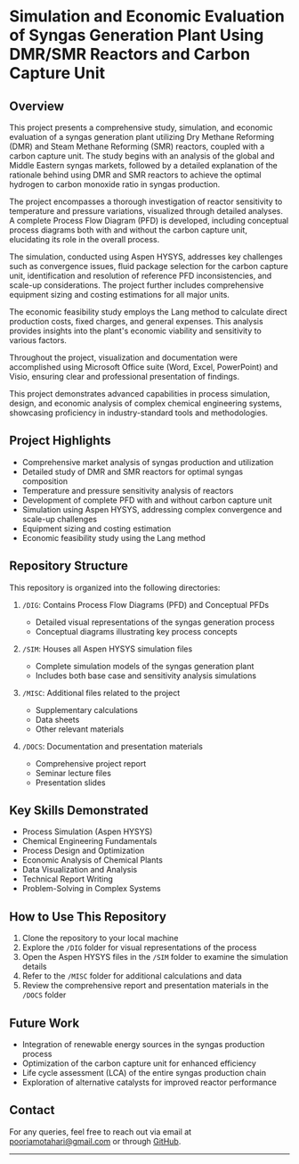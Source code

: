 # Simulation and Economic Evaluation of Syngas Generation Plant Using DMR/SMR Reactors and Carbon Capture Unit

## Overview

This project presents a comprehensive study, simulation, and economic evaluation of a syngas generation plant utilizing Dry Methane Reforming (DMR) and Steam Methane Reforming (SMR) reactors, coupled with a carbon capture unit. The study begins with an analysis of the global and Middle Eastern syngas markets, followed by a detailed explanation of the rationale behind using DMR and SMR reactors to achieve the optimal hydrogen to carbon monoxide ratio in syngas production.

The project encompasses a thorough investigation of reactor sensitivity to temperature and pressure variations, visualized through detailed analyses. A complete Process Flow Diagram (PFD) is developed, including conceptual process diagrams both with and without the carbon capture unit, elucidating its role in the overall process.

The simulation, conducted using Aspen HYSYS, addresses key challenges such as convergence issues, fluid package selection for the carbon capture unit, identification and resolution of reference PFD inconsistencies, and scale-up considerations. The project further includes comprehensive equipment sizing and costing estimations for all major units.

The economic feasibility study employs the Lang method to calculate direct production costs, fixed charges, and general expenses. This analysis provides insights into the plant's economic viability and sensitivity to various factors.

Throughout the project, visualization and documentation were accomplished using Microsoft Office suite (Word, Excel, PowerPoint) and Visio, ensuring clear and professional presentation of findings.

This project demonstrates advanced capabilities in process simulation, design, and economic analysis of complex chemical engineering systems, showcasing proficiency in industry-standard tools and methodologies.


## Project Highlights

- Comprehensive market analysis of syngas production and utilization
- Detailed study of DMR and SMR reactors for optimal syngas composition
- Temperature and pressure sensitivity analysis of reactors
- Development of complete PFD with and without carbon capture unit
- Simulation using Aspen HYSYS, addressing complex convergence and scale-up challenges
- Equipment sizing and costing estimation
- Economic feasibility study using the Lang method

## Repository Structure

This repository is organized into the following directories:

1. `/DIG`: Contains Process Flow Diagrams (PFD) and Conceptual PFDs
   - Detailed visual representations of the syngas generation process
   - Conceptual diagrams illustrating key process concepts

2. `/SIM`: Houses all Aspen HYSYS simulation files
   - Complete simulation models of the syngas generation plant
   - Includes both base case and sensitivity analysis simulations

3. `/MISC`: Additional files related to the project
   - Supplementary calculations
   - Data sheets
   - Other relevant materials

4. `/DOCS`: Documentation and presentation materials
   - Comprehensive project report
   - Seminar lecture files
   - Presentation slides

## Key Skills Demonstrated

- Process Simulation (Aspen HYSYS)
- Chemical Engineering Fundamentals
- Process Design and Optimization
- Economic Analysis of Chemical Plants
- Data Visualization and Analysis
- Technical Report Writing
- Problem-Solving in Complex Systems

## How to Use This Repository

1. Clone the repository to your local machine
2. Explore the `/DIG` folder for visual representations of the process
3. Open the Aspen HYSYS files in the `/SIM` folder to examine the simulation details
4. Refer to the `/MISC` folder for additional calculations and data
5. Review the comprehensive report and presentation materials in the `/DOCS` folder

## Future Work

- Integration of renewable energy sources in the syngas production process
- Optimization of the carbon capture unit for enhanced efficiency
- Life cycle assessment (LCA) of the entire syngas production chain
- Exploration of alternative catalysts for improved reactor performance

## Contact

For any queries, feel free to reach out via email at [pooriamotahari@gmail.com](mailto:pooriamotahari@gmail.com) or through [GitHub](https://github.com/Pouria-MK).

---
